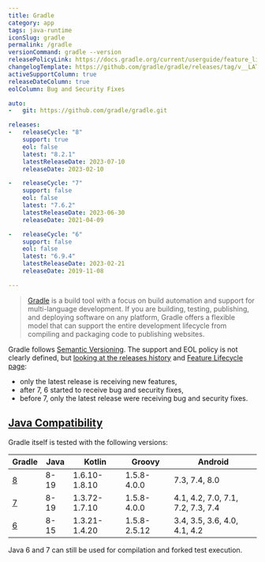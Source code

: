 ```yaml
---
title: Gradle
category: app
tags: java-runtime
iconSlug: gradle
permalink: /gradle
versionCommand: gradle --version
releasePolicyLink: https://docs.gradle.org/current/userguide/feature_lifecycle.html#eol_support
changelogTemplate: https://github.com/gradle/gradle/releases/tag/v__LATEST__
activeSupportColumn: true
releaseDateColumn: true
eolColumn: Bug and Security Fixes

auto:
-   git: https://github.com/gradle/gradle.git

releases:
-   releaseCycle: "8"
    support: true
    eol: false
    latest: "8.2.1"
    latestReleaseDate: 2023-07-10
    releaseDate: 2023-02-10

-   releaseCycle: "7"
    support: false
    eol: false
    latest: "7.6.2"
    latestReleaseDate: 2023-06-30
    releaseDate: 2021-04-09

-   releaseCycle: "6"
    support: false
    eol: false
    latest: "6.9.4"
    latestReleaseDate: 2023-02-21
    releaseDate: 2019-11-08

---
```


> [Gradle](https://gradle.org/) is a build tool with a focus on build automation and support for
> multi-language development. If you are building, testing, publishing, and deploying software on
> any platform, Gradle offers a flexible model that can support the entire development lifecycle
> from compiling and packaging code to publishing websites.

Gradle follows [Semantic Versioning](https://semver.org/). The support and EOL policy is not clearly
defined, but [looking at the releases history](https://gradle.org/releases/) and
[Feature Lifecycle page](https://docs.gradle.org/current/userguide/feature_lifecycle.html#eol_support):

- only the latest release is receiving new features,
- after 7, 6 started to receive bug and security fixes,
- before 7, only the latest release were receiving bug and security fixes.

## [Java Compatibility](https://docs.gradle.org/current/userguide/compatibility.html)

Gradle itself is tested with the following versions:

| Gradle                                                          | Java | Kotlin        | Groovy       | Android                           |
|-----------------------------------------------------------------|------|---------------|--------------|-----------------------------------|
| [8](https://docs.gradle.org/8.0/userguide/compatibility.html)   | 8-19 | 1.6.10-1.8.10 | 1.5.8-4.0.0  | 7.3, 7.4, 8.0                     |
| [7](https://docs.gradle.org/7.6/userguide/compatibility.html)   | 8-19 | 1.3.72-1.7.10 | 1.5.8-4.0.0  | 4.1, 4.2, 7.0, 7.1, 7.2, 7.3, 7.4 |
| [6](https://docs.gradle.org/6.9.3/userguide/compatibility.html) | 8-15 | 1.3.21-1.4.20 | 1.5.8-2.5.12 | 3.4, 3.5, 3.6, 4.0, 4.1, 4.2      |

Java 6 and 7 can still be used for compilation and forked test execution.
